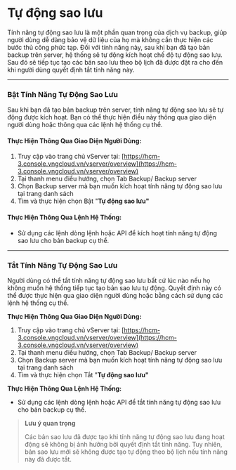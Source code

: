 # Tự động sao lưu

Tính năng tự động sao lưu là một phần quan trọng của dịch vụ backup, giúp người dùng dễ dàng bảo vệ dữ liệu của họ mà không cần thực hiện các bước thủ công phức tạp. Đối với tính năng này, sau khi bạn đã tạo bản backup trên server, hệ thống sẽ tự động kích hoạt chế độ tự động sao lưu. Sau đó sẽ tiếp tục tạo các bản sao lưu theo bộ lịch đã được đặt ra cho đến khi người dùng quyết định tắt tính năng này.

***

### **Bật Tính Năng Tự Động Sao Lưu** 

Sau khi bạn đã tạo bản backup trên server, tính năng tự động sao lưu sẽ tự động được kích hoạt. Bạn có thể thực hiện điều này thông qua giao diện người dùng hoặc thông qua các lệnh hệ thống cụ thể.

#### **Thực Hiện Thông Qua Giao Diện Người Dùng:** 

1. Truy cập vào trang chủ vServer tại: [https://hcm-3.console.vngcloud.vn/vserver/overview](https://hcm-3.console.vngcloud.vn/vserver/overview)
2. Tại thanh menu điều hướng, chọn Tab Backup/ Backup server
3. Chọn Backup server mà bạn muốn kích hoạt tính năng tự động sao lưu tại trang danh sách
4. Tìm và thực hiện chọn Bật "**Tự động sao lưu"**

#### **Thực Hiện Thông Qua Lệnh Hệ Thống:** 

* Sử dụng các lệnh dòng lệnh hoặc API để kích hoạt tính năng tự động sao lưu cho bản backup cụ thể.

***

### **Tắt Tính Năng Tự Động Sao Lưu** 

Người dùng có thể tắt tính năng tự động sao lưu bất cứ lúc nào nếu họ không muốn hệ thống tiếp tục tạo bản sao lưu tự động. Quyết định này có thể được thực hiện qua giao diện người dùng hoặc bằng cách sử dụng các lệnh hệ thống cụ thể.

**Thực Hiện Thông Qua Giao Diện Người Dùng:**

1. Truy cập vào trang chủ vServer tại: [https://hcm-3.console.vngcloud.vn/vserver/overview](https://hcm-3.console.vngcloud.vn/vserver/overview)
2. Tại thanh menu điều hướng, chọn Tab Backup/ Backup server
3. Chọn Backup server mà bạn muốn kích hoạt tính năng tự động sao lưu tại trang danh sách
4. Tìm và thực hiện chọn Tắt "**Tự động sao lưu"**

**Thực Hiện Thông Qua Lệnh Hệ Thống:**

* Sử dụng các lệnh dòng lệnh hoặc API để tắt tính năng tự động sao lưu cho bản backup cụ thể.

> **Lưu ý quan trọng**
>
> Các bản sao lưu đã được tạo khi tính năng tự động sao lưu đang hoạt động sẽ không bị ảnh hưởng bởi quyết định tắt tính năng. Tuy nhiên, bản sao lưu mới sẽ không được tạo tự động theo bộ lịch nếu tính năng này đã được tắt.
